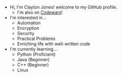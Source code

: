 - Hi, I'm Clayton Jones! welcome to my GitHub profile.
   - I'm also on [Codewars](https://www.codewars.com/users/clayrock78)!
- I'm interested in...
   - Automation
   - Encryption
   - Security
   - Practical Problems
   - Enriching life with well-written code
- I'm currently learning...
  - Python (Proficient)
  - Java (Beginner)
  - C++ (Beginner)
  - Linux 

<!---
clayrock78/clayrock78 is a ✨ special ✨ repository because its `README.md` (this file) appears on your GitHub profile.
You can click the Preview link to take a look at your changes.
--->
